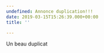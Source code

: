 ```yaml
---
undefined: Annonce duplication!!!
date: 2019-03-15T15:26:39.000+00:00
title: ''

---
```

Un beau duplicat
